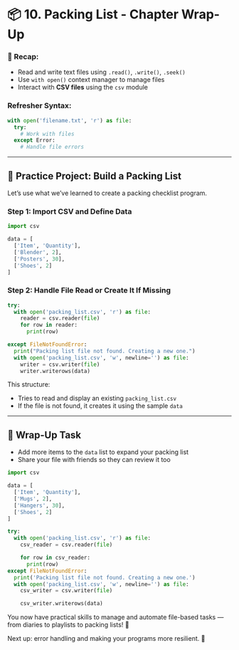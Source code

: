 # 📦 10. Packing List - Chapter Wrap-Up

### 🧠 Recap:
- Read and write text files using `.read()`, `.write()`, `.seek()`
- Use `with open()` context manager to manage files
- Interact with **CSV files** using the `csv` module

### Refresher Syntax:
```python
with open('filename.txt', 'r') as file:
  try:
    # Work with files
  except Error:
    # Handle file errors
```

---

## 🧳 Practice Project: Build a Packing List
Let’s use what we’ve learned to create a packing checklist program.

### Step 1: Import CSV and Define Data
```python
import csv

data = [
  ['Item', 'Quantity'],
  ['Blender', 2],
  ['Posters', 30],
  ['Shoes', 2]
]
```

### Step 2: Handle File Read or Create It If Missing
```python
try:
  with open('packing_list.csv', 'r') as file:
    reader = csv.reader(file)
    for row in reader:
      print(row)

except FileNotFoundError:
  print("Packing list file not found. Creating a new one.")
  with open('packing_list.csv', 'w', newline='') as file:
    writer = csv.writer(file)
    writer.writerows(data)
```

This structure:
- Tries to read and display an existing `packing_list.csv`
- If the file is not found, it creates it using the sample `data`

---

## 📝 Wrap-Up Task
- Add more items to the `data` list to expand your packing list
- Share your file with friends so they can review it too


```python
import csv

data = [
  ['Item', 'Quantity'],
  ['Mugs', 2],
  ['Hangers', 30],
  ['Shoes', 2]
]

try:
  with open('packing_list.csv', 'r') as file:
    csv_reader = csv.reader(file)

    for row in csv_reader:
      print(row)
except FileNotFoundError:
  print('Packing list file not found. Creating a new one.')
  with open('packing_list.csv', 'w', newline='') as file:
    csv_writer = csv.writer(file)

    csv_writer.writerows(data)
```

You now have practical skills to manage and automate file-based tasks — from diaries to playlists to packing lists! 💪

Next up: error handling and making your programs more resilient. 🚨
